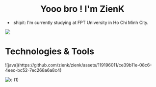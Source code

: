 <h1 align="center"> Yooo bro ! I'm ZienK </h1>

-  :shipit: I'm currently studying at FPT University in Ho Chi Minh City.


![](https://media.giphy.com/media/v1.Y2lkPTc5MGI3NjExdW5qY2ozMGg2bm1venh4YXozYTdqbmdlN2xvN2I3anpldjJtZHV2ZCZlcD12MV9pbnRlcm5hbF9naWZfYnlfaWQmY3Q9Zw/JIX9t2j0ZTN9S/giphy.gif)

# Technologies & Tools 
<p> ![java](https://github.com/zienk/zienk/assets/119196011/ce39b11e-08c6-4eec-bc52-7ec268a6a8c4)

![c (1)](https://github.com/zienk/zienk/assets/119196011/f549912e-42fd-404f-aea1-0e9fbf6a3086) </p> 

